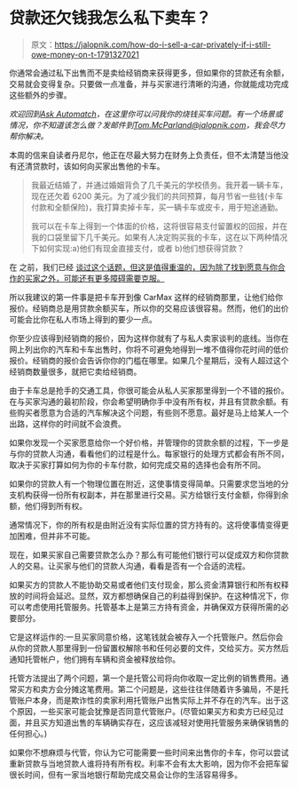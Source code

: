 # 贷款还欠钱我怎么私下卖车？

> 原文：<https://jalopnik.com/how-do-i-sell-a-car-privately-if-i-still-owe-money-on-t-1791327021>

你通常会通过私下出售而不是卖给经销商来获得更多，但如果你的贷款还有余额，交易就会变得复杂。只要做一点准备，并与买家进行清晰的沟通，你就能成功完成这些额外的步骤。



*欢迎回到*[*Ask Automatch*](http://jalopnik.com/tag/ask-automatch)*，在这里你可以问我你的烧钱买车问题。有一个场景或情况，你不知道该怎么做？发邮件到*[*Tom.McParland@jalopnik.com*](mailto:tom.mcparland@jalopnik.com)*，我会尽力帮你解决。*

本周的信来自读者丹尼尔，他正在尽最大努力在财务上负责任，但不太清楚当他没有还清贷款时，该如何向买家出售他的卡车。

> 我最近结婚了，并通过婚姻背负了几千美元的学校债务。我开着一辆卡车，现在还欠着 6200 美元。为了减少我们的共同预算，每月节省一些钱(卡车付款和全额保险)，我打算卖掉卡车，买一辆卡车或皮卡，用于短途通勤。
> 
> 我可以在卡车上得到一个体面的价格，这将很容易支付留置权的回报，并在我的口袋里留下几千美元。如果有人决定购买我的卡车，这在以下两种情况下如何实现:a)他们有现金直接支付，或者 b)他们想获得贷款？

在 之前，我们已经 [谈过这个话题，但这是值得重温的，因为除了找到愿意与你合作的买家之外，可能还有更多障碍需要克服。](http://jalopnik.com/how-do-i-sell-a-vehicle-i-haven-t-finished-paying-off-1769852073)

所以我建议的第一件事是把卡车开到像 CarMax 这样的经销商那里，让他们给你报价。经销商总是用贷款余额买车，所以你的交易应该很容易。然而，他们的出价可能会比你在私人市场上得到的要少一点。

你至少应该得到经销商的报价，因为这样你就有了与私人卖家谈判的底线。当你在网上列出你的汽车和卡车出售时，你将不可避免地得到一堆不值得你花时间的低价报价。经销商的报价会告诉你你的门槛在哪里。如果几个星期后，没有人超过这个经销商数量很多，就把它卖给经销商。

由于卡车总是抢手的交通工具，你很可能会从私人买家那里得到一个不错的报价。在与买家沟通的最初阶段，你会希望明确你手中没有所有权，并且有贷款余额。有些购买者愿意为合适的汽车解决这个问题，有些则不愿意。最好是马上给某人一个出路，这样你的时间就不会浪费。

如果你发现一个买家愿意给你一个好价格，并管理你的贷款余额的过程，下一步是与你的贷款人沟通，看看他们的过程是什么。每家银行的处理方式都会有所不同，取决于买家打算如何为你的卡车付款，如何完成交易的选择也会有所不同。

如果你的贷款人有一个物理位置在附近，这使事情变得简单。只需要求您当地的分支机构获得一份所有权副本，并在那里进行交易。买方给银行支付金额，你得到余额，他们得到所有权。

通常情况下，你的所有权是由附近没有实际位置的贷方持有的。这将使事情变得更加困难，但并非不可能。

现在，如果买家自己需要贷款怎么办？那么有可能他们银行可以促成双方和你贷款人的交易。让买家与他们的贷款人沟通，看看是否有一个合适的流程。

如果买方的贷款人不能协助交易或者他们支付现金，那么资金清算银行和所有权释放的时间将会延迟。显然，双方都想确保自己的利益得到保护。在这种情况下，你可以考虑使用托管服务。托管基本上是第三方持有资金，并确保双方获得所需的必要部分。

它是这样运作的:一旦买家同意价格，这笔钱就会被存入一个托管账户。然后你会从你的贷款人那里得到一份留置权解除书和任何必要的文件，交给买方。买方然后通知托管帐户，他们拥有车辆和资金被释放给你。

托管方法提出了两个问题，第一个是托管公司将向你收取一定比例的销售费用。通常买方和卖方会分摊这笔费用。第二个问题是，这些往往伴随着许多骗局，不是托管账户本身，而是欺诈性的卖家利用托管账户出售实际上并不存在的汽车。出于这个原因，一些买家可能会犹豫是否同意代管账户。(尽管如果买方和卖方已经见过面，并且买方知道出售的车辆确实存在，这应该减轻对使用托管服务来确保销售的任何担心。)

如果你不想麻烦与代管，你认为它可能需要一些时间来出售你的卡车，你可以尝试重新贷款与当地贷款人谁将持有所有权。利率不会有太大影响，因为你不会把车留很长时间，但有一家当地银行帮助完成交易会让你的生活容易得多。